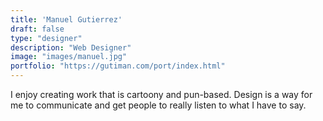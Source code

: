 ```yaml
---
title: 'Manuel Gutierrez'
draft: false
type: "designer"
description: "Web Designer"
image: "images/manuel.jpg"
portfolio: "https://gutiman.com/port/index.html"
---
```


I enjoy creating work that is cartoony and pun-based. Design is a way for me to communicate and get people to really listen to what I have to say.

